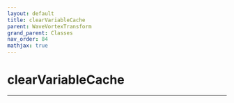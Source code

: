 ```yaml
---
layout: default
title: clearVariableCache
parent: WaveVortexTransform
grand_parent: Classes
nav_order: 84
mathjax: true
---
```


#  clearVariableCache




---

